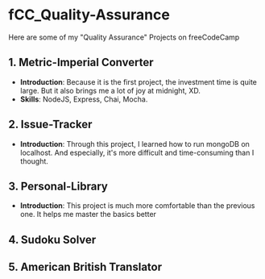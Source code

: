 # fCC_Quality-Assurance
Here are some of my "Quality Assurance" Projects on freeCodeCamp

## 1. Metric-Imperial Converter
- **Introduction**: Because it is the first project, the investment time is quite large. But it also brings me a lot of joy at midnight, XD.
- **Skills**: NodeJS, Express, Chai, Mocha.

## 2. Issue-Tracker
- **Introduction**: Through this project, I learned how to run mongoDB on localhost. And especially, it's more difficult and time-consuming than I thought.

## 3. Personal-Library
- **Introduction**: This project is much more comfortable than the previous one. It helps me master the basics better

## 4. Sudoku Solver

## 5. American British Translator
